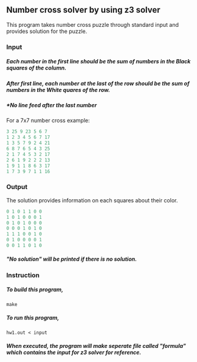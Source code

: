 ## Number cross solver by using z3 solver
  
  
  

This program takes number cross puzzle through standard input and provides solution for the puzzle.

### Input

##### Each number in the first line should be the sum of numbers in the Black squares of the column.  
##### After first line, each number at the last of the row should be the sum of numbers in the White quares of the row.  
  
##### *No line feed after the last number
For a 7x7 number cross example:  
```c
3 25 9 23 5 6 7
1 2 3 4 5 6 7 17
1 3 5 7 9 2 4 21
6 8 7 6 5 4 3 25
2 1 7 4 5 3 2 17
2 6 1 9 2 2 2 13
1 9 1 1 8 6 3 17
1 7 3 9 7 1 1 16
```
 
### Output 
The solution provides information on each squares about their color.
```c
0 1 0 1 1 0 0 
1 0 1 0 0 0 1 
0 1 0 1 0 0 0 
0 0 0 1 0 1 0 
1 1 1 0 0 1 0 
0 1 0 0 0 0 1 
0 0 1 1 0 1 0 
```

##### "No solution" will be printed if there is no solution.

### Instruction

##### To build this program, 
```
make
```

##### To run this program,
```
hw1.out < input
```

##### When executed, the program will make seperate file called "formula" which contains the input for z3 solver for reference.
